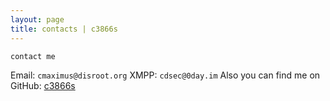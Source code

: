 ```yaml
---
layout: page
title: contacts | c3866s
---
```


```term
contact me
```

Email:  `cmaximus@disroot.org`
XMPP:   `cdsec@0day.im`
Also you can find me on GitHub: [c3866s](https://github.com/c3866s)
